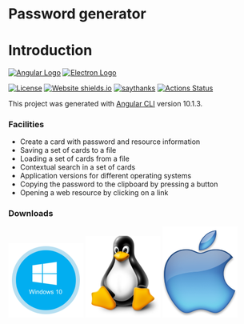 # Password generator

# Introduction
[![Angular Logo](https://www.vectorlogo.zone/logos/angular/angular-icon.svg)](https://angular.io/)
[![Electron Logo](https://www.vectorlogo.zone/logos/electronjs/electronjs-icon.svg)](https://electronjs.org/)

[![License](http://img.shields.io/badge/Licence-MIT-brightgreen.svg)](LICENSE.md) [![Website shields.io](https://img.shields.io/website-up-down-green-red/http/shields.io.svg)](https://dta.agency)
[![saythanks](https://img.shields.io/badge/say-thanks-ff69b4.svg)](https://dta.agency)
[![Actions Status](https://github.com/digital-technology-agency/password-generator/workflows/Build/badge.svg)](https://github.com/digital-technology-agency/password-generator/actions)

This project was generated with [Angular CLI](https://github.com/angular/angular-cli) version 10.1.3.

### Facilities

* Create a card with password and resource information
* Saving a set of cards to a file
* Loading a set of cards from a file
* Contextual search in a set of cards
* Application versions for different operating systems
* Copying the password to the clipboard by pressing a button
* Opening a web resource by clicking on a link


### Downloads
[![Windows app](./pic/win-dwnl.png)](https://github.com/digital-technology-agency/password-generator/releases/download/1.0.5/password-generator.1.0.5.exe)
[![Linux app](./pic/linux-dwnl.png)](https://github.com/digital-technology-agency/password-generator/releases/download/1.0.5/password-generator-1.0.5.AppImage)
[![Mac app](./pic/mac-dwnl.png)](https://github.com/digital-technology-agency/password-generator/releases/download/1.0.5/password-generator-1.0.5-mac.tar.gz)
